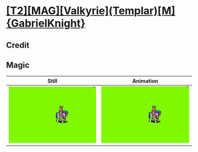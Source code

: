 # [\[T2\]\[MAG\]\[Valkyrie\]\(Templar\)\[M\]{GabrielKnight}](../)

## Credit


	
## Magic

| Still | Animation |
| :---: | :-------: |
| ![Magic still](./Magic_000.png) | ![Magic animation](./Magic.gif) |
